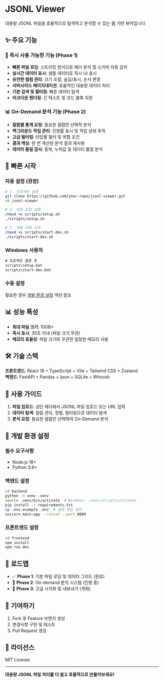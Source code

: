 # JSONL Viewer

대용량 JSONL 파일을 효율적으로 탐색하고 분석할 수 있는 웹 기반 뷰어입니다.

## ✨ 주요 기능

### 🚀 즉시 사용 가능한 기능 (Phase 1)
- **빠른 파일 로딩**: 스트리밍 방식으로 헤더 분석 및 스키마 자동 감지
- **실시간 데이터 표시**: 샘플 데이터로 즉시 UI 표시
- **유연한 컬럼 관리**: 크기 조절, 숨김/표시, 순서 변경
- **서버사이드 페이지네이션**: 효율적인 대용량 데이터 처리
- **기본 검색 및 필터링**: 빠른 데이터 탐색
- **마크다운 렌더링**: 긴 텍스트 및 코드 블록 지원

### 📊 On-Demand 분석 기능 (Phase 2)
- **컬럼별 통계 요청**: 필요한 컬럼만 선택적 분석
- **백그라운드 작업 관리**: 진행률 표시 및 작업 상태 추적
- **고급 필터링**: 타입별 필터 및 복합 조건
- **결과 캐싱**: 한 번 계산된 분석 결과 재사용
- **데이터 품질 검사**: 중복, 누락값 등 데이터 품질 분석

## 🚀 빠른 시작

### 자동 설정 (권장)
```bash
# 1. 프로젝트 클론
git clone https://github.com/your-repo/jsonl-viewer.git
cd jsonl-viewer

# 2. 자동 설정 실행
chmod +x scripts/setup.sh
./scripts/setup.sh

# 3. 개발 서버 시작
chmod +x scripts/start-dev.sh
./scripts/start-dev.sh
```

### Windows 사용자
```cmd
# 프로젝트 클론 후
scripts\setup.bat
scripts\start-dev.bat
```

### 수동 설정
필요한 경우 [개발 환경 설정](#-개발-환경-설정) 섹션 참조

## 📊 성능 특성

- **최대 파일 크기**: 10GB+
- **즉시 표시**: 30초 이내 (파일 크기 무관)
- **메모리 효율성**: 파일 크기와 무관한 일정한 메모리 사용

## 🛠️ 기술 스택

**프론트엔드**: React 18 + TypeScript + Vite + Tailwind CSS + Zustand  
**백엔드**: FastAPI + Pandas + ijson + SQLite + Whoosh

## 📖 사용 가이드

1. **파일 업로드**: 상단 헤더에서 JSONL 파일 업로드 또는 URL 입력
2. **데이터 탐색**: 컬럼 관리, 정렬, 필터링으로 데이터 탐색
3. **분석 요청**: 필요한 컬럼만 선택하여 On-Demand 분석

## 🔧 개발 환경 설정

### 필수 요구사항
- Node.js 18+
- Python 3.9+

### 백엔드 설정
```bash
cd backend
python -m venv .venv
source .venv/bin/activate  # Windows: .venv\Scripts\activate
pip install -r requirements.txt
cp .env.example .env  # 설정 편집 필요
uvicorn main:app --reload --port 8000
```

### 프론트엔드 설정
```bash
cd frontend
npm install
npm run dev
```

## 📝 로드맵

- ✅ **Phase 1**: 기본 파일 로딩 및 데이터 그리드 (완료)
- 🚧 **Phase 2**: On-demand 분석 시스템 (진행 중)
- 🎯 **Phase 3**: 고급 시각화 및 내보내기 (계획)

## 🤝 기여하기

1. Fork 후 Feature 브랜치 생성
2. 변경사항 구현 및 테스트
3. Pull Request 생성

## 📄 라이선스

MIT License

---

**대용량 JSONL 파일 처리를 더 쉽고 효율적으로 만들어보세요!**

